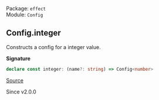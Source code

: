 Package: `effect`<br />
Module: `Config`<br />

## Config.integer

Constructs a config for a integer value.

**Signature**

```ts
declare const integer: (name?: string) => Config<number>
```

[Source](https://github.com/Effect-TS/effect/tree/main/packages/effect/src/Config.ts#L186)

Since v2.0.0